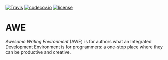 [![Travis](https://img.shields.io/travis/RemonSinnema/awe.svg)](https://travis-ci.org/RemonSinnema/awe)
[![codecov.io](https://img.shields.io/codecov/c/github/RemonSinnema/awe.svg)](https://codecov.io/github/RemonSinnema/awe)
[![license](https://img.shields.io/github/license/RemonSinnema/awe.svg)]()

# AWE
_Awesome Writing Environment_ (AWE) is for authors what an Integrated Development Environment is for programmers: a
one-stop place where they can be productive and creative.
